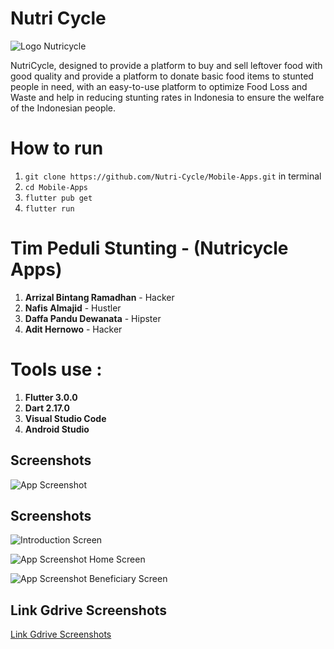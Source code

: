 # Nutri Cycle

![Logo Nutricycle](https://lh3.googleusercontent.com/drive-viewer/AEYmBYQL-NXfdIN88d8iv_kZ0iEj6YJOcXUfEDtF2A7UH1k3o7B6IX26G3QBt2uzdvHZBXIAqMlpAAoL23JVRTQRymrRZPO0CQ=w1920-h945)

NutriCycle, designed to provide a platform to buy and sell leftover food with good quality and provide a platform to donate basic food items to stunted people in need, with an easy-to-use platform to optimize Food Loss and Waste and help in reducing stunting rates in Indonesia to ensure the welfare of the Indonesian people.

# How to run
1. `git clone https://github.com/Nutri-Cycle/Mobile-Apps.git` in terminal
2. `cd Mobile-Apps`
3. `flutter pub get`
4. `flutter run`

# Tim Peduli Stunting - (Nutricycle Apps)

1. **Arrizal Bintang Ramadhan** - Hacker
2. **Nafis Almajid** - Hustler
3. **Daffa Pandu Dewanata** - Hipster
4. **Adit Hernowo** - Hacker

# Tools use :

1. **Flutter 3.0.0**
2. **Dart 2.17.0**
3. **Visual Studio Code**
4. **Android Studio**

## Screenshots

![App Screenshot](https://firebasestorage.googleapis.com/v0/b/flutter-mie-ayu.appspot.com/o/intro.png?alt=media&token=8863a09e-a793-4541-a410-7bb7c0338ad4)
&nbsp;
## Screenshots

![Introduction Screen](https://firebasestorage.googleapis.com/v0/b/flutter-mie-ayu.appspot.com/o/homesc.png?alt=media&token=6fe52aa5-fb90-4cce-bf68-c27bfc3cb3ef)



![App Screenshot](https://firebasestorage.googleapis.com/v0/b/flutter-mie-ayu.appspot.com/o/homepage%20(1).png?alt=media&token=3e5cf483-5336-4b6f-9f0e-b27705742ebe)
Home Screen


![App Screenshot](https://firebasestorage.googleapis.com/v0/b/flutter-mie-ayu.appspot.com/o/iPhone%2014%20%26%2015%20Pro%20-%2013%20(1).png?alt=media&token=438597ea-2f8b-49f9-b837-f2d742ea7026)
Beneficiary Screen



## Link Gdrive Screenshots
[Link Gdrive Screenshots](https://drive.google.com/drive/folders/1nzeJmg7i2hjkg0HZm29gGUNnqM5a0cyS?usp=sharing)
